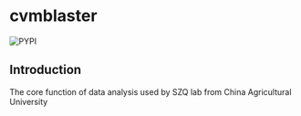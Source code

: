 cvmblaster
===
![PYPI](https://img.shields.io/pypi/v/cvmbcore)

## Introduction
The core function of data analysis used by SZQ lab from China Agricultural University
